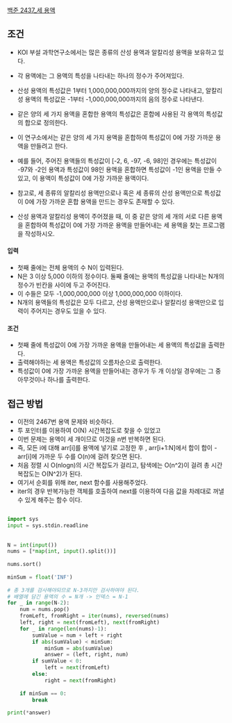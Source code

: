 
[백준 2437_세 용액](https://www.acmicpc.net/problem/2437)


## 조건

- KOI 부설 과학연구소에서는 많은 종류의 산성 용액과 알칼리성 용액을 보유하고 있다. 
- 각 용액에는 그 용액의 특성을 나타내는 하나의 정수가 주어져있다.  
- 산성 용액의 특성값은 1부터 1,000,000,000까지의 양의 정수로 나타내고, 알칼리성 용액의 특성값은 -1부터 -1,000,000,000까지의 음의 정수로 나타낸다.

- 같은 양의 세 가지 용액을 혼합한 용액의 특성값은 혼합에 사용된 각 용액의 특성값의 합으로 정의한다. 
- 이 연구소에서는 같은 양의 세 가지 용액을 혼합하여 특성값이 0에 가장 가까운 용액을 만들려고 한다. 

- 예를 들어, 주어진 용액들의 특성값이 [-2, 6, -97, -6, 98]인 경우에는 특성값이 -97와 -2인 용액과 특성값이 98인 용액을 혼합하면 특성값이 -1인 용액을 만들 수 있고, 이 용액이 특성값이 0에 가장 가까운 용액이다.
- 참고로, 세 종류의 알칼리성 용액만으로나 혹은 세 종류의 산성 용액만으로 특성값이 0에 가장 가까운 혼합 용액을 만드는 경우도 존재할 수 있다.
- 산성 용액과 알칼리성 용액이 주어졌을 때, 이 중 같은 양의 세 개의 서로 다른 용액을 혼합하여 특성값이 0에 가장 가까운 용액을 만들어내는 세 용액을 찾는 프로그램을 작성하시오.



#### 입력

- 첫째 줄에는 전체 용액의 수 N이 입력된다. 
- N은 3 이상 5,000 이하의 정수이다. 둘째 줄에는 용액의 특성값을 나타내는 N개의 정수가 빈칸을 사이에 두고 주어진다. 
- 이 수들은 모두 -1,000,000,000 이상 1,000,000,000 이하이다.
- N개의 용액들의 특성값은 모두 다르고, 산성 용액만으로나 알칼리성 용액만으로 입력이 주어지는 경우도 있을 수 있다.


#### 조건

- 첫째 줄에 특성값이 0에 가장 가까운 용액을 만들어내는 세 용액의 특성값을 출력한다. 
- 출력해야하는 세 용액은 특성값의 오름차순으로 출력한다. 
- 특성값이 0에 가장 가까운 용액을 만들어내는 경우가 두 개 이상일 경우에는 그 중 아무것이나 하나를 출력한다.



## 접근 방법

- 이전의 2467번 용액 문제와 비슷하다.
- 투 포인터를 이용하여 O(N) 시간복잡도로 찾을 수 있었고
- 이번 문제는 용액이 세 개이므로 이것을 n번 반복하면 된다.
- 즉, 모든 i에 대해 arr[i]를 용액에 넣기로 고정한 후 , arr[i+1:N]에서 합이 합이 -arr[i]에 가까운 두 수를 O(n)에 걸려 찾으면 된다.
- 처음 정렬 시 O(nlogn)의 시간 복잡도가 걸리고, 탐색에는 O(n^2)이 걸려 총 시간 복잡도는 O(N^2)가 된다.
- 여기서 순회를 위해 iter, next 함수를 사용해주었다.
- iter의 경우 반복가능한 객체를 호출하여 next를 이용하여 다음 값을 차례대로 꺼낼 수 있게 해주는 함수 이다.



```python

import sys  
input = sys.stdin.readline  
  
  
N = int(input())  
nums = [*map(int, input().split())]  
  
nums.sort()  
  
minSum = float('INF')  
  
# 총 3개를 검사해야되므로 N-3까지만 검사하여야 된다.  
# 배열에 담긴 용액의 수 = N개 -> 인덱스 = N-1  
for _ in range(N-2):  
    num = nums.pop()  
    fromLeft, fromRight = iter(nums), reversed(nums)  
    left, right = next(fromLeft), next(fromRight)  
    for _ in range(len(nums)-1):  
        sumValue = num + left + right  
        if abs(sumValue) < minSum:  
            minSum = abs(sumValue)  
            answer = (left, right, num)  
        if sumValue < 0:  
            left = next(fromLeft)  
        else:  
            right = next(fromRight)  
  
    if minSum == 0:  
        break  
  
print(*answer)
```
